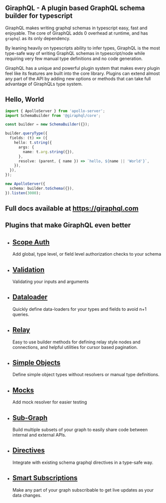 ## GiraphQL - A plugin based GraphQL schema builder for typescript

GiraphQL makes writing graphql schemas in typescript easy, fast and enjoyable. The core of GiraphQL
adds 0 overhead at runtime, and has `graphql` as its only dependency.

By leaning heavily on typescripts ability to infer types, GiraphQL is the most type-safe way of
writing GraphQL schemas in typescript/node while requiring very few manual type definitions and no
code generation.

GiraphQL has a unique and powerful plugin system that makes every plugin feel like its features are
built into the core library. Plugins can extend almost any part of the API by adding new options or
methods that can take full advantage of GiraphQLs type system.

## Hello, World

```typescript
import { ApolloServer } from 'apollo-server';
import SchemaBuilder from '@giraphql/core';

const builder = new SchemaBuilder({});

builder.queryType({
  fields: (t) => ({
    hello: t.string({
      args: {
        name: t.arg.string({}),
      },
      resolve: (parent, { name }) => `hello, ${name || 'World'}`,
    }),
  }),
});

new ApolloServer({
  schema: builder.toSchema({}),
}).listen(3000);
```

## Full docs available at https://giraphql.com

## Plugins that make GiraphQL even better

- ## [Scope Auth](https://giraphql.com/plugins/scope-auth.md)
  Add global, type level, or field level authorization checks to your schema
- ## [Validation](https://giraphql.com/plugins/validation.md)
  Validating your inputs and arguments
- ## [Dataloader](https://giraphql.com/plugins/dataloader.md)
  Quickly define data-loaders for your types and fields to avoid n+1 queries.
- ## [Relay](https://giraphql.com/plugins/relay.md)
  Easy to use builder methods for defining relay style nodes and connections, and helpful utilities
  for cursor based pagination.
- ## [Simple Objects](https://giraphql.com/plugins/simple-objects.md)
  Define simple object types without resolvers or manual type definitions.
- ## [Mocks](https://giraphql.com/plugins/mocks.md)
  Add mock resolver for easier testing
- ## [Sub-Graph](https://giraphql.com/plugins/sub-graph.md)
  Build multiple subsets of your graph to easily share code between internal and external APIs.
- ## [Directives](https://giraphql.com/plugins/directives.md)
  Integrate with existing schema graphql directives in a type-safe way.
- ## [Smart Subscriptions](https://giraphql.com/plugins/smart-subscriptions.md)
  Make any part of your graph subscribable to get live updates as your data changes.
